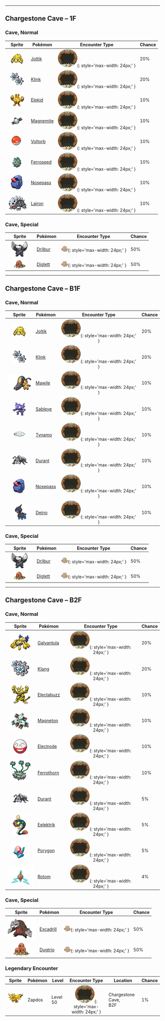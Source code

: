 

---

## Chargestone Cave – 1F

### Cave, Normal

| Sprite | Pokémon | Encounter Type | Chance |
| :---: | --- | :---: | --- |
| ![joltik](../assets/sprites/joltik/front.gif) | [Joltik](../pokemon/joltik.md/) | ![Cave, Normal](../assets/encounter_types/cave_normal.png){: style='max-width: 24px;' } | 20% |
| ![klink](../assets/sprites/klink/front.gif) | [Klink](../pokemon/klink.md/) | ![Cave, Normal](../assets/encounter_types/cave_normal.png){: style='max-width: 24px;' } | 20% |
| ![elekid](../assets/sprites/elekid/front.gif) | [Elekid](../pokemon/elekid.md/) | ![Cave, Normal](../assets/encounter_types/cave_normal.png){: style='max-width: 24px;' } | 10% |
| ![magnemite](../assets/sprites/magnemite/front.gif) | [Magnemite](../pokemon/magnemite.md/) | ![Cave, Normal](../assets/encounter_types/cave_normal.png){: style='max-width: 24px;' } | 10% |
| ![voltorb](../assets/sprites/voltorb/front.gif) | [Voltorb](../pokemon/voltorb.md/) | ![Cave, Normal](../assets/encounter_types/cave_normal.png){: style='max-width: 24px;' } | 10% |
| ![ferroseed](../assets/sprites/ferroseed/front.gif) | [Ferroseed](../pokemon/ferroseed.md/) | ![Cave, Normal](../assets/encounter_types/cave_normal.png){: style='max-width: 24px;' } | 10% |
| ![nosepass](../assets/sprites/nosepass/front.gif) | [Nosepass](../pokemon/nosepass.md/) | ![Cave, Normal](../assets/encounter_types/cave_normal.png){: style='max-width: 24px;' } | 10% |
| ![lairon](../assets/sprites/lairon/front.gif) | [Lairon](../pokemon/lairon.md/) | ![Cave, Normal](../assets/encounter_types/cave_normal.png){: style='max-width: 24px;' } | 10%

### Cave, Special

| Sprite | Pokémon | Encounter Type | Chance |
| :---: | --- | :---: | --- |
| ![drilbur](../assets/sprites/drilbur/front.gif) | [Drilbur](../pokemon/drilbur.md/) | ![Cave, Special](../assets/encounter_types/cave_special.png){: style='max-width: 24px;' } | 50% |
| ![diglett](../assets/sprites/diglett/front.gif) | [Diglett](../pokemon/diglett.md/) | ![Cave, Special](../assets/encounter_types/cave_special.png){: style='max-width: 24px;' } | 50%

---

## Chargestone Cave – B1F

### Cave, Normal

| Sprite | Pokémon | Encounter Type | Chance |
| :---: | --- | :---: | --- |
| ![joltik](../assets/sprites/joltik/front.gif) | [Joltik](../pokemon/joltik.md/) | ![Cave, Normal](../assets/encounter_types/cave_normal.png){: style='max-width: 24px;' } | 20% |
| ![klink](../assets/sprites/klink/front.gif) | [Klink](../pokemon/klink.md/) | ![Cave, Normal](../assets/encounter_types/cave_normal.png){: style='max-width: 24px;' } | 20% |
| ![mawile](../assets/sprites/mawile/front.gif) | [Mawile](../pokemon/mawile.md/) | ![Cave, Normal](../assets/encounter_types/cave_normal.png){: style='max-width: 24px;' } | 10% |
| ![sableye](../assets/sprites/sableye/front.gif) | [Sableye](../pokemon/sableye.md/) | ![Cave, Normal](../assets/encounter_types/cave_normal.png){: style='max-width: 24px;' } | 10% |
| ![tynamo](../assets/sprites/tynamo/front.gif) | [Tynamo](../pokemon/tynamo.md/) | ![Cave, Normal](../assets/encounter_types/cave_normal.png){: style='max-width: 24px;' } | 10% |
| ![durant](../assets/sprites/durant/front.gif) | [Durant](../pokemon/durant.md/) | ![Cave, Normal](../assets/encounter_types/cave_normal.png){: style='max-width: 24px;' } | 10% |
| ![nosepass](../assets/sprites/nosepass/front.gif) | [Nosepass](../pokemon/nosepass.md/) | ![Cave, Normal](../assets/encounter_types/cave_normal.png){: style='max-width: 24px;' } | 10% |
| ![deino](../assets/sprites/deino/front.gif) | [Deino](../pokemon/deino.md/) | ![Cave, Normal](../assets/encounter_types/cave_normal.png){: style='max-width: 24px;' } | 10%

### Cave, Special

| Sprite | Pokémon | Encounter Type | Chance |
| :---: | --- | :---: | --- |
| ![drilbur](../assets/sprites/drilbur/front.gif) | [Drilbur](../pokemon/drilbur.md/) | ![Cave, Special](../assets/encounter_types/cave_special.png){: style='max-width: 24px;' } | 50% |
| ![diglett](../assets/sprites/diglett/front.gif) | [Diglett](../pokemon/diglett.md/) | ![Cave, Special](../assets/encounter_types/cave_special.png){: style='max-width: 24px;' } | 50%

---

## Chargestone Cave – B2F

### Cave, Normal

| Sprite | Pokémon | Encounter Type | Chance |
| :---: | --- | :---: | --- |
| ![galvantula](../assets/sprites/galvantula/front.gif) | [Galvantula](../pokemon/galvantula.md/) | ![Cave, Normal](../assets/encounter_types/cave_normal.png){: style='max-width: 24px;' } | 20% |
| ![klang](../assets/sprites/klang/front.gif) | [Klang](../pokemon/klang.md/) | ![Cave, Normal](../assets/encounter_types/cave_normal.png){: style='max-width: 24px;' } | 20% |
| ![electabuzz](../assets/sprites/electabuzz/front.gif) | [Electabuzz](../pokemon/electabuzz.md/) | ![Cave, Normal](../assets/encounter_types/cave_normal.png){: style='max-width: 24px;' } | 10% |
| ![magneton](../assets/sprites/magneton/front.gif) | [Magneton](../pokemon/magneton.md/) | ![Cave, Normal](../assets/encounter_types/cave_normal.png){: style='max-width: 24px;' } | 10% |
| ![electrode](../assets/sprites/electrode/front.gif) | [Electrode](../pokemon/electrode.md/) | ![Cave, Normal](../assets/encounter_types/cave_normal.png){: style='max-width: 24px;' } | 10% |
| ![ferrothorn](../assets/sprites/ferrothorn/front.gif) | [Ferrothorn](../pokemon/ferrothorn.md/) | ![Cave, Normal](../assets/encounter_types/cave_normal.png){: style='max-width: 24px;' } | 10% |
| ![durant](../assets/sprites/durant/front.gif) | [Durant](../pokemon/durant.md/) | ![Cave, Normal](../assets/encounter_types/cave_normal.png){: style='max-width: 24px;' } | 5% |
| ![eelektrik](../assets/sprites/eelektrik/front.gif) | [Eelektrik](../pokemon/eelektrik.md/) | ![Cave, Normal](../assets/encounter_types/cave_normal.png){: style='max-width: 24px;' } | 5% |
| ![porygon](../assets/sprites/porygon/front.gif) | [Porygon](../pokemon/porygon.md/) | ![Cave, Normal](../assets/encounter_types/cave_normal.png){: style='max-width: 24px;' } | 5% |
| ![rotom](../assets/sprites/rotom/front.gif) | [Rotom](../pokemon/rotom.md/) | ![Cave, Normal](../assets/encounter_types/cave_normal.png){: style='max-width: 24px;' } | 4%

### Cave, Special

| Sprite | Pokémon | Encounter Type | Chance |
| :---: | --- | :---: | --- |
| ![excadrill](../assets/sprites/excadrill/front.gif) | [Excadrill](../pokemon/excadrill.md/) | ![Cave, Special](../assets/encounter_types/cave_special.png){: style='max-width: 24px;' } | 50% |
| ![dugtrio](../assets/sprites/dugtrio/front.gif) | [Dugtrio](../pokemon/dugtrio.md/) | ![Cave, Special](../assets/encounter_types/cave_special.png){: style='max-width: 24px;' } | 50% |

### Legendary Encounter

| Sprite | Pokémon | Level | Encounter Type | Location | Chance |
| :---: | --- | --- | :---: | --- | --- |
| ![zapdos](../assets/sprites/zapdos/front.gif) | Zapdos | Level 50 | ![cave_normal](../assets/encounter_types/cave_normal.png){: style='max-width: 24px;' } | Chargestone Cave,<br>B2F | 1% |
